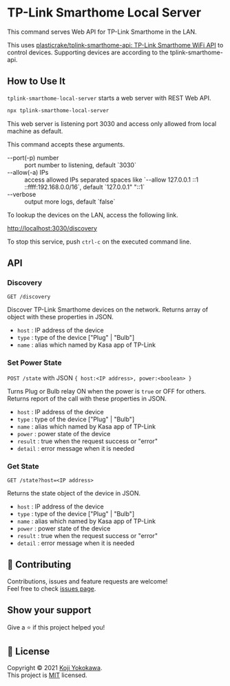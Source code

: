 # TP-Link Smarthome Local Server

This command serves Web API for TP-Link Smarthome in the LAN.

This uses [plasticrake/tplink-smarthome-api: TP-Link Smarthome WiFi API](https://github.com/plasticrake/tplink-smarthome-api) to control devices. Supporting devices are according to the tplink-smarthome-api.

## How to Use It

`tplink-smarthome-local-server` starts a web server with REST Web API.

```sh
npx tplink-smarthome-local-server
```

This web server is listening port 3030 and access only allowed from local machine as default.

This command accepts these arguments.

<dl>
  <dt>--port(-p) number</dt>
    <dd>port number to listening, default `3030`</dd>
  <dt>--allow(-a) IPs</dt>
    <dd>access allowed IPs separated spaces like `--allow 127.0.0.1 ::1 ::ffff:192.168.0.0/16`, default `127.0.0.1" "::1`</dd>
  <dt>--verbose</dt>
    <dd>output more logs, default `false`</dd>
</dl>

To lookup the devices on the LAN, access the following link.

[http://localhost:3030/discovery](
http://localhost:3030/discovery
)

To stop this service, push `ctrl-c` on the executed command line.

## API

### Discovery

`GET /discovery`

Discover TP-Link Smarthome devices on the network.
Returns array of object with these properties in JSON.
- `host` : IP address of the device
- `type` : type of the device ["Plug" | "Bulb"]
- `name` : alias which named by Kasa app of TP-Link

### Set Power State

`POST /state` with JSON `{ host:<IP address>, power:<boolean> }`

Turns Plug or Bulb relay ON when the power is `true` or OFF for others.
Returns report of the call with these properties in JSON.
- `host` : IP address of the device
- `type` : type of the device ["Plug" | "Bulb"]
- `name` : alias which named by Kasa app of TP-Link
- `power` : power state of the device
- `result` : true when the request success or "error"
- `detail` : error message when it is needed


### Get State

`GET /state?host=<IP address>`

Returns the state object of the device in JSON.
- `host` : IP address of the device
- `type` : type of the device ["Plug" | "Bulb"]
- `name` : alias which named by Kasa app of TP-Link
- `power` : power state of the device
- `result` : true when the request success or "error"
- `detail` : error message when it is needed


## 🤝 Contributing

Contributions, issues and feature requests are welcome!<br />Feel free to check [issues page](https://github.com/yokobond/tplink-smarthome-local-server/issues). 
## Show your support

Give a ⭐️ if this project helped you!


## 📝 License

Copyright © 2021 [Koji Yokokawa](https://github.com/yokobond).<br />
This project is [MIT](https://github.com/yokobond/tplink-smarthome-local-server/blob/master/LICENSE) licensed.
